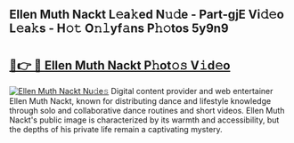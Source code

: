 ## Ellen Muth Nackt L𝚎a𝚔ed N𝚞𝚍e - Part-gjE Vi𝚍𝚎o L𝚎a𝚔s - H𝚘𝚝 O𝚗𝚕yf𝚊ns P𝚑𝚘tos 5y9n9

# <h2><a href="http://kf4mz73.oniu.top/?m=Ellen+Muth+Nackt">🔗👉 🔴 Ellen Muth Nackt P𝚑ot𝚘𝚜 V𝚒d𝚎o</a></h2>

[![Ellen Muth Nackt Nu𝚍e𝚜](https://i.imgur.com/0qMVB7G.gif)](http://kf4mz73.oniu.top/?m=Ellen+Muth+Nackt)
Digital content provider and web entertainer Ellen Muth Nackt, known for distributing dance and lifestyle knowledge through solo and collaborative dance routines and short videos. Ellen Muth Nackt's public image is characterized by its warmth and accessibility, but the depths of his private life remain a captivating mystery.  
